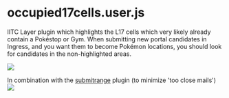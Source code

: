 # occupied17cells.user.js

IITC Layer plugin which highlights the L17 cells which very likely already contain a Pokéstop or Gym.
When submitting new portal candidates in Ingress, and you want them to become Pokémon locations, you should look for candidates in the non-highlighted areas.

<img src="https://github.com/Wintervorst/iitc/raw/master/plugins/occupied17cells/assets/occupiedcell1.png" />

In combination with the <a href="https://github.com/Wintervorst/iitc/raw/master/plugins/submitrange">submitrange</a> plugin (to minimize 'too close mails')<br/>
<img src="https://github.com/Wintervorst/iitc/raw/master/plugins/occupied17cells/assets/occupiedcellwithsubmitrange1.png" />
